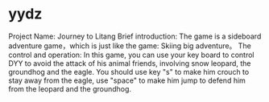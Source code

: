 # yydz
Project Name: Journey to Litang
Brief introduction:
  The game is a sideboard adventure game，which is just like the game: Skiing big adventure。
The control and operation:
  In this game, you can use your key board to control DYY to avoid the attack of his animal friends, involving snow leopard, the groundhog and the eagle. You should use key "s" to make him crouch to stay away from the eagle, use "space" to make him jump to defend him from the leopard and the groundhog.  
